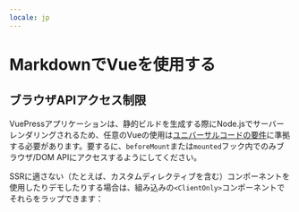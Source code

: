 ```yaml
---
locale: jp
---
```

# MarkdownでVueを使用する

## ブラウザAPIアクセス制限

VuePressアプリケーションは、静的ビルドを生成する際にNode.jsでサーバーレンダリングされるため、任意のVueの使用は[ユニバーサルコードの要件](https://ssr.vuejs.org/ja/universal.html)に準拠する必要があります。要するに、`beforeMount`または`mounted`フック内でのみブラウザ/DOM APIにアクセスするようにしてください。

SSRに適さない（たとえば、カスタムディレクティブを含む）コンポーネントを使用したりデモしたりする場合は、組み込みの`<ClientOnly>`コンポーネントでそれらをラップできます：